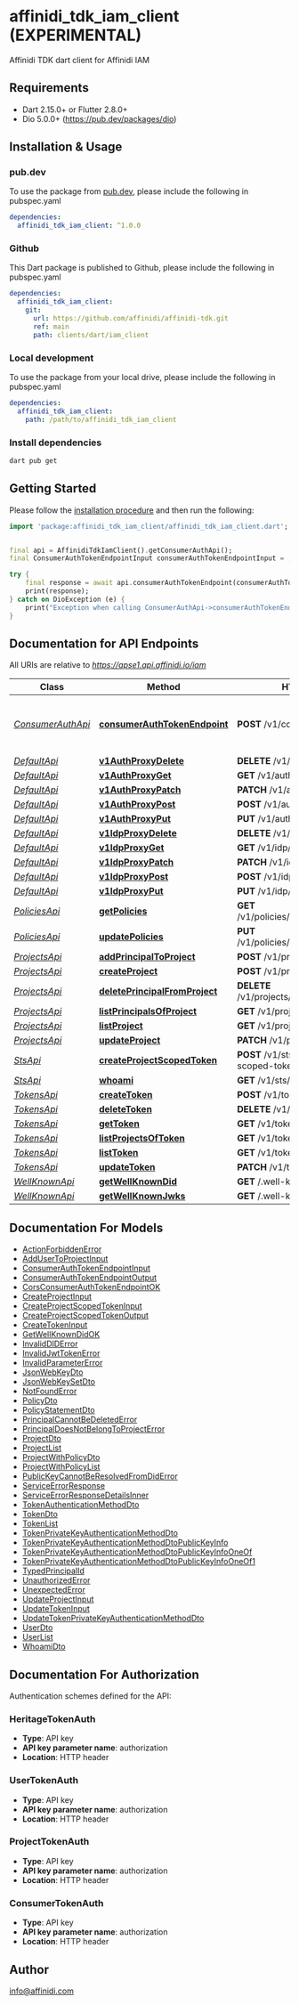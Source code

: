 # affinidi_tdk_iam_client (EXPERIMENTAL)

Affinidi TDK dart client for Affinidi IAM

## Requirements

- Dart 2.15.0+ or Flutter 2.8.0+
- Dio 5.0.0+ (https://pub.dev/packages/dio)

## Installation & Usage

### pub.dev

To use the package from [pub.dev](https://pub.dev), please include the following in pubspec.yaml

```yaml
dependencies:
  affinidi_tdk_iam_client: ^1.0.0
```

### Github

This Dart package is published to Github, please include the following in pubspec.yaml

```yaml
dependencies:
  affinidi_tdk_iam_client:
    git:
      url: https://github.com/affinidi/affinidi-tdk.git
      ref: main
      path: clients/dart/iam_client
```

### Local development

To use the package from your local drive, please include the following in pubspec.yaml

```yaml
dependencies:
  affinidi_tdk_iam_client:
    path: /path/to/affinidi_tdk_iam_client
```

### Install dependencies

```bash
dart pub get
```

## Getting Started

Please follow the [installation procedure](#installation--usage) and then run the following:

```dart
import 'package:affinidi_tdk_iam_client/affinidi_tdk_iam_client.dart';


final api = AffinidiTdkIamClient().getConsumerAuthApi();
final ConsumerAuthTokenEndpointInput consumerAuthTokenEndpointInput = ; // ConsumerAuthTokenEndpointInput | ConsumerAuthTokenEndpoint

try {
    final response = await api.consumerAuthTokenEndpoint(consumerAuthTokenEndpointInput);
    print(response);
} catch on DioException (e) {
    print("Exception when calling ConsumerAuthApi->consumerAuthTokenEndpoint: $e\n");
}

```

## Documentation for API Endpoints

All URIs are relative to *https://apse1.api.affinidi.io/iam*

| Class                                       | Method                                                                            | HTTP request                                     | Description                           |
| ------------------------------------------- | --------------------------------------------------------------------------------- | ------------------------------------------------ | ------------------------------------- |
| [_ConsumerAuthApi_](doc/ConsumerAuthApi.md) | [**consumerAuthTokenEndpoint**](doc/ConsumerAuthApi.md#consumerauthtokenendpoint) | **POST** /v1/consumer/oauth2/token               | The Consumer OAuth 2.0 Token Endpoint |
| [_DefaultApi_](doc/DefaultApi.md)           | [**v1AuthProxyDelete**](doc/DefaultApi.md#v1authproxydelete)                      | **DELETE** /v1/auth/{proxy+}                     |
| [_DefaultApi_](doc/DefaultApi.md)           | [**v1AuthProxyGet**](doc/DefaultApi.md#v1authproxyget)                            | **GET** /v1/auth/{proxy+}                        |
| [_DefaultApi_](doc/DefaultApi.md)           | [**v1AuthProxyPatch**](doc/DefaultApi.md#v1authproxypatch)                        | **PATCH** /v1/auth/{proxy+}                      |
| [_DefaultApi_](doc/DefaultApi.md)           | [**v1AuthProxyPost**](doc/DefaultApi.md#v1authproxypost)                          | **POST** /v1/auth/{proxy+}                       |
| [_DefaultApi_](doc/DefaultApi.md)           | [**v1AuthProxyPut**](doc/DefaultApi.md#v1authproxyput)                            | **PUT** /v1/auth/{proxy+}                        |
| [_DefaultApi_](doc/DefaultApi.md)           | [**v1IdpProxyDelete**](doc/DefaultApi.md#v1idpproxydelete)                        | **DELETE** /v1/idp/{proxy+}                      |
| [_DefaultApi_](doc/DefaultApi.md)           | [**v1IdpProxyGet**](doc/DefaultApi.md#v1idpproxyget)                              | **GET** /v1/idp/{proxy+}                         |
| [_DefaultApi_](doc/DefaultApi.md)           | [**v1IdpProxyPatch**](doc/DefaultApi.md#v1idpproxypatch)                          | **PATCH** /v1/idp/{proxy+}                       |
| [_DefaultApi_](doc/DefaultApi.md)           | [**v1IdpProxyPost**](doc/DefaultApi.md#v1idpproxypost)                            | **POST** /v1/idp/{proxy+}                        |
| [_DefaultApi_](doc/DefaultApi.md)           | [**v1IdpProxyPut**](doc/DefaultApi.md#v1idpproxyput)                              | **PUT** /v1/idp/{proxy+}                         |
| [_PoliciesApi_](doc/PoliciesApi.md)         | [**getPolicies**](doc/PoliciesApi.md#getpolicies)                                 | **GET** /v1/policies/principals/{principalId}    |
| [_PoliciesApi_](doc/PoliciesApi.md)         | [**updatePolicies**](doc/PoliciesApi.md#updatepolicies)                           | **PUT** /v1/policies/principals/{principalId}    |
| [_ProjectsApi_](doc/ProjectsApi.md)         | [**addPrincipalToProject**](doc/ProjectsApi.md#addprincipaltoproject)             | **POST** /v1/projects/principals                 |
| [_ProjectsApi_](doc/ProjectsApi.md)         | [**createProject**](doc/ProjectsApi.md#createproject)                             | **POST** /v1/projects                            |
| [_ProjectsApi_](doc/ProjectsApi.md)         | [**deletePrincipalFromProject**](doc/ProjectsApi.md#deleteprincipalfromproject)   | **DELETE** /v1/projects/principals/{principalId} |
| [_ProjectsApi_](doc/ProjectsApi.md)         | [**listPrincipalsOfProject**](doc/ProjectsApi.md#listprincipalsofproject)         | **GET** /v1/projects/principals                  |
| [_ProjectsApi_](doc/ProjectsApi.md)         | [**listProject**](doc/ProjectsApi.md#listproject)                                 | **GET** /v1/projects                             |
| [_ProjectsApi_](doc/ProjectsApi.md)         | [**updateProject**](doc/ProjectsApi.md#updateproject)                             | **PATCH** /v1/projects/{projectId}               |
| [_StsApi_](doc/StsApi.md)                   | [**createProjectScopedToken**](doc/StsApi.md#createprojectscopedtoken)            | **POST** /v1/sts/create-project-scoped-token     |
| [_StsApi_](doc/StsApi.md)                   | [**whoami**](doc/StsApi.md#whoami)                                                | **GET** /v1/sts/whoami                           |
| [_TokensApi_](doc/TokensApi.md)             | [**createToken**](doc/TokensApi.md#createtoken)                                   | **POST** /v1/tokens                              |
| [_TokensApi_](doc/TokensApi.md)             | [**deleteToken**](doc/TokensApi.md#deletetoken)                                   | **DELETE** /v1/tokens/{tokenId}                  |
| [_TokensApi_](doc/TokensApi.md)             | [**getToken**](doc/TokensApi.md#gettoken)                                         | **GET** /v1/tokens/{tokenId}                     |
| [_TokensApi_](doc/TokensApi.md)             | [**listProjectsOfToken**](doc/TokensApi.md#listprojectsoftoken)                   | **GET** /v1/tokens/{tokenId}/projects            |
| [_TokensApi_](doc/TokensApi.md)             | [**listToken**](doc/TokensApi.md#listtoken)                                       | **GET** /v1/tokens                               |
| [_TokensApi_](doc/TokensApi.md)             | [**updateToken**](doc/TokensApi.md#updatetoken)                                   | **PATCH** /v1/tokens/{tokenId}                   |
| [_WellKnownApi_](doc/WellKnownApi.md)       | [**getWellKnownDid**](doc/WellKnownApi.md#getwellknowndid)                        | **GET** /.well-known/did.json                    |
| [_WellKnownApi_](doc/WellKnownApi.md)       | [**getWellKnownJwks**](doc/WellKnownApi.md#getwellknownjwks)                      | **GET** /.well-known/jwks.json                   |

## Documentation For Models

- [ActionForbiddenError](doc/ActionForbiddenError.md)
- [AddUserToProjectInput](doc/AddUserToProjectInput.md)
- [ConsumerAuthTokenEndpointInput](doc/ConsumerAuthTokenEndpointInput.md)
- [ConsumerAuthTokenEndpointOutput](doc/ConsumerAuthTokenEndpointOutput.md)
- [CorsConsumerAuthTokenEndpointOK](doc/CorsConsumerAuthTokenEndpointOK.md)
- [CreateProjectInput](doc/CreateProjectInput.md)
- [CreateProjectScopedTokenInput](doc/CreateProjectScopedTokenInput.md)
- [CreateProjectScopedTokenOutput](doc/CreateProjectScopedTokenOutput.md)
- [CreateTokenInput](doc/CreateTokenInput.md)
- [GetWellKnownDidOK](doc/GetWellKnownDidOK.md)
- [InvalidDIDError](doc/InvalidDIDError.md)
- [InvalidJwtTokenError](doc/InvalidJwtTokenError.md)
- [InvalidParameterError](doc/InvalidParameterError.md)
- [JsonWebKeyDto](doc/JsonWebKeyDto.md)
- [JsonWebKeySetDto](doc/JsonWebKeySetDto.md)
- [NotFoundError](doc/NotFoundError.md)
- [PolicyDto](doc/PolicyDto.md)
- [PolicyStatementDto](doc/PolicyStatementDto.md)
- [PrincipalCannotBeDeletedError](doc/PrincipalCannotBeDeletedError.md)
- [PrincipalDoesNotBelongToProjectError](doc/PrincipalDoesNotBelongToProjectError.md)
- [ProjectDto](doc/ProjectDto.md)
- [ProjectList](doc/ProjectList.md)
- [ProjectWithPolicyDto](doc/ProjectWithPolicyDto.md)
- [ProjectWithPolicyList](doc/ProjectWithPolicyList.md)
- [PublicKeyCannotBeResolvedFromDidError](doc/PublicKeyCannotBeResolvedFromDidError.md)
- [ServiceErrorResponse](doc/ServiceErrorResponse.md)
- [ServiceErrorResponseDetailsInner](doc/ServiceErrorResponseDetailsInner.md)
- [TokenAuthenticationMethodDto](doc/TokenAuthenticationMethodDto.md)
- [TokenDto](doc/TokenDto.md)
- [TokenList](doc/TokenList.md)
- [TokenPrivateKeyAuthenticationMethodDto](doc/TokenPrivateKeyAuthenticationMethodDto.md)
- [TokenPrivateKeyAuthenticationMethodDtoPublicKeyInfo](doc/TokenPrivateKeyAuthenticationMethodDtoPublicKeyInfo.md)
- [TokenPrivateKeyAuthenticationMethodDtoPublicKeyInfoOneOf](doc/TokenPrivateKeyAuthenticationMethodDtoPublicKeyInfoOneOf.md)
- [TokenPrivateKeyAuthenticationMethodDtoPublicKeyInfoOneOf1](doc/TokenPrivateKeyAuthenticationMethodDtoPublicKeyInfoOneOf1.md)
- [TypedPrincipalId](doc/TypedPrincipalId.md)
- [UnauthorizedError](doc/UnauthorizedError.md)
- [UnexpectedError](doc/UnexpectedError.md)
- [UpdateProjectInput](doc/UpdateProjectInput.md)
- [UpdateTokenInput](doc/UpdateTokenInput.md)
- [UpdateTokenPrivateKeyAuthenticationMethodDto](doc/UpdateTokenPrivateKeyAuthenticationMethodDto.md)
- [UserDto](doc/UserDto.md)
- [UserList](doc/UserList.md)
- [WhoamiDto](doc/WhoamiDto.md)

## Documentation For Authorization

Authentication schemes defined for the API:

### HeritageTokenAuth

- **Type**: API key
- **API key parameter name**: authorization
- **Location**: HTTP header

### UserTokenAuth

- **Type**: API key
- **API key parameter name**: authorization
- **Location**: HTTP header

### ProjectTokenAuth

- **Type**: API key
- **API key parameter name**: authorization
- **Location**: HTTP header

### ConsumerTokenAuth

- **Type**: API key
- **API key parameter name**: authorization
- **Location**: HTTP header

## Author

info@affinidi.com
